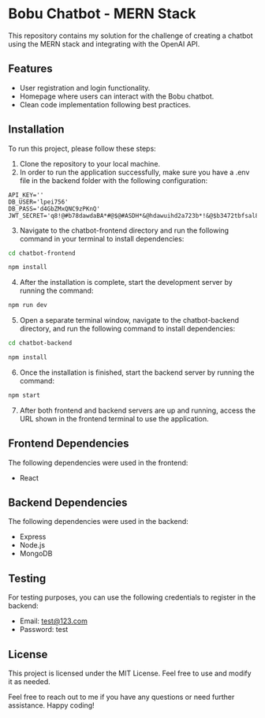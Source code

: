 # Bobu Chatbot - MERN Stack
This repository contains my solution for the challenge of creating a chatbot using the MERN stack and integrating with the OpenAI API.

## Features
 - User registration and login functionality.
 - Homepage where users can interact with the Bobu chatbot.
 - Clean code implementation following best practices.


## Installation
To run this project, please follow these steps:

1. Clone the repository to your local machine.
2. In order to run the application successfully, make sure you have a .env file in the backend folder with the following configuration:
``` plaintext
API_KEY=''
DB_USER='lpei756'
DB_PASS='d4GbZMxQNC9zPKnQ'
JWT_SECRET='q8!@#b78dawdaBA*#@$@#ASDH*&@hdawuihd2a723b*!&@$b3472tbfsal83^@#123casdfasdwa1rf2435671ubn12978$!'
```
3. Navigate to the chatbot-frontend directory and run the following command in your terminal to install dependencies:
```bash
cd chatbot-frontend
```
```bash
npm install
```
4. After the installation is complete, start the development server by running the command:
```bash
npm run dev
```
5. Open a separate terminal window, navigate to the chatbot-backend directory, and run the following command to install dependencies:
```bash
cd chatbot-backend
```
```bash
npm install
```
6. Once the installation is finished, start the backend server by running the command:
```bash
npm start
```
7. After both frontend and backend servers are up and running, access the URL shown in the frontend terminal to use the application.

## Frontend Dependencies
The following dependencies were used in the frontend:
- React

## Backend Dependencies
The following dependencies were used in the backend:
- Express
- Node.js
- MongoDB



## Testing
For testing purposes, you can use the following credentials to register in the backend:

- Email: test@123.com
- Password: test


## License
This project is licensed under the MIT License. Feel free to use and modify it as needed.

Feel free to reach out to me if you have any questions or need further assistance. Happy coding!
